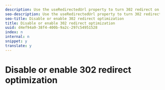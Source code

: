 ```yaml
---
description: Use the useRedirectedUrl property to turn 302 redirect on (true) or off (false).
seo-description: Use the useRedirectedUrl property to turn 302 redirect on (true) or off (false).
seo-title: Disable or enable 302 redirect optimization
title: Disable or enable 302 redirect optimization
uuid: d4ef94a9-38f4-400b-9a2c-297c54951528
index: n
internal: n
snippet: y
translate: y
---
```


# Disable or enable 302 redirect optimization


